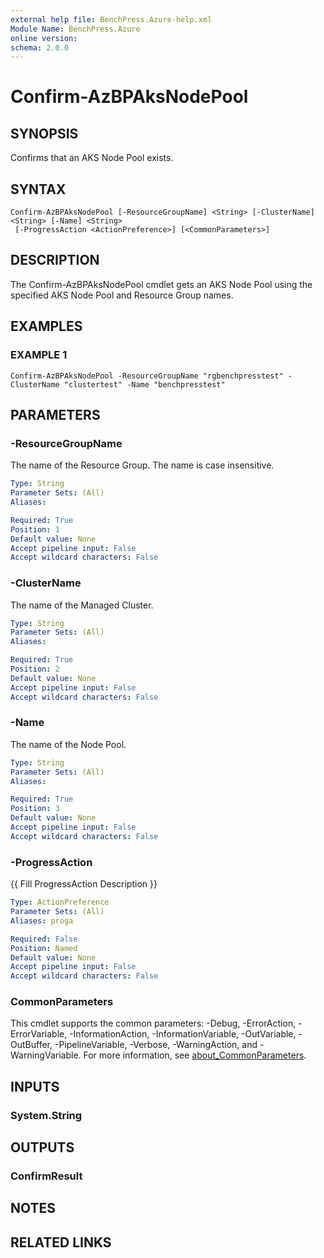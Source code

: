 ```yaml
---
external help file: BenchPress.Azure-help.xml
Module Name: BenchPress.Azure
online version:
schema: 2.0.0
---
```


# Confirm-AzBPAksNodePool

## SYNOPSIS
Confirms that an AKS Node Pool exists.

## SYNTAX

```
Confirm-AzBPAksNodePool [-ResourceGroupName] <String> [-ClusterName] <String> [-Name] <String>
 [-ProgressAction <ActionPreference>] [<CommonParameters>]
```

## DESCRIPTION
The Confirm-AzBPAksNodePool cmdlet gets an AKS Node Pool using the specified AKS Node Pool and Resource Group names.

## EXAMPLES

### EXAMPLE 1
```
Confirm-AzBPAksNodePool -ResourceGroupName "rgbenchpresstest" -ClusterName "clustertest" -Name "benchpresstest"
```

## PARAMETERS

### -ResourceGroupName
The name of the Resource Group.
The name is case insensitive.

```yaml
Type: String
Parameter Sets: (All)
Aliases:

Required: True
Position: 1
Default value: None
Accept pipeline input: False
Accept wildcard characters: False
```

### -ClusterName
The name of the Managed Cluster.

```yaml
Type: String
Parameter Sets: (All)
Aliases:

Required: True
Position: 2
Default value: None
Accept pipeline input: False
Accept wildcard characters: False
```

### -Name
The name of the Node Pool.

```yaml
Type: String
Parameter Sets: (All)
Aliases:

Required: True
Position: 3
Default value: None
Accept pipeline input: False
Accept wildcard characters: False
```

### -ProgressAction
{{ Fill ProgressAction Description }}

```yaml
Type: ActionPreference
Parameter Sets: (All)
Aliases: proga

Required: False
Position: Named
Default value: None
Accept pipeline input: False
Accept wildcard characters: False
```

### CommonParameters
This cmdlet supports the common parameters: -Debug, -ErrorAction, -ErrorVariable, -InformationAction, -InformationVariable, -OutVariable, -OutBuffer, -PipelineVariable, -Verbose, -WarningAction, and -WarningVariable. For more information, see [about_CommonParameters](http://go.microsoft.com/fwlink/?LinkID=113216).

## INPUTS

### System.String
## OUTPUTS

### ConfirmResult
## NOTES

## RELATED LINKS
